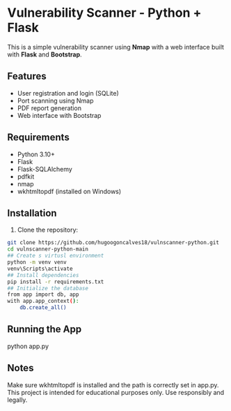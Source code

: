 # Vulnerability Scanner - Python + Flask

This is a simple vulnerability scanner using **Nmap** with a web interface built with **Flask** and **Bootstrap**.

## Features
- User registration and login (SQLite)
- Port scanning using Nmap
- PDF report generation
- Web interface with Bootstrap

## Requirements
- Python 3.10+
- Flask
- Flask-SQLAlchemy
- pdfkit
- nmap
- wkhtmltopdf (installed on Windows)

## Installation
1. Clone the repository:
```bash
git clone https://github.com/hugoogoncalves18/vulnscanner-python.git
cd vulnscanner-python-main
## Create s virtusl environment
python -m venv venv
venv\Scripts\activate
## Install dependencies
pip install -r requirements.txt
## Initialize the database
from app import db, app
with app.app_context():
    db.create_all()
```
## Running the App
python app.py

## Notes
Make sure wkhtmltopdf is installed and the path is correctly set in app.py.
This project is intended for educational purposes only. Use responsibly and legally.

